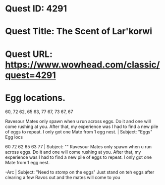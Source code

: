 # Quest ID: 4291
# Quest Title: The Scent of Lar'korwi
# Quest URL: https://www.wowhead.com/classic/quest=4291
# Egg locations.

60, 72
62, 65
63, 77
67, 73
67, 67

Ravesour Mates only spawn when u run across eggs. Do it and one will come rushing at you. After that, my experience was I had to find a new pile of eggs to repeat. I only got one Mate from 1 egg nest. | Subject: "Eggs"
Egg locs

60 72
62 65
63 77 | Subject: "<Blank>"
Ravesour Mates only spawn when u run across eggs. Do it and one will come rushing at you. After that, my experience was I had to find a new pile of eggs to repeat. I only got one Mate from 1 egg nest.

-Arc | Subject: "Need to stomp on the eggs"
Just stand on teh eggs after clearing a few Ravos out and the mates will come to you